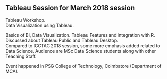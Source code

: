## Tableau Session for March 2018 session

Tableau Workshop.   
Data Visualization using Tableau.

Basics of BI, Data Visualization. Tableau Features and integration with R.   
Discussed about Tableau Public and Tableau Desktop.   
Compared to ICCTAC 2018 session, some more emphasis added related to Data Science.
Audience are MSc Data Science students along with other Teaching Staff.

Event happened in PSG College of Technology, Coimbatore (Department of MCA).
